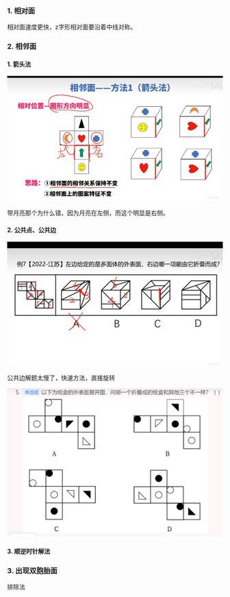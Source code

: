 ### 1. 相对面

相对面速度更快，z字形相对面要沿着中线对称。

### 2. 相邻面

#### 1. 箭头法

![](./images/空间重构-六面体/1.png)

带月亮那个为什么错，因为月亮在左侧，而这个明显是右侧。

#### 2. 公共点、公共边

![](./images/空间重构-六面体/2.png)

公共边解题太慢了，快速方法，直接旋转

![](./images/立体拼合/直接旋转解题.png)

#### 3. 顺逆时针解法

### 3. 出现双胞胎面

排除法
